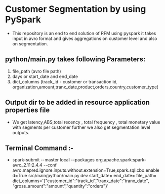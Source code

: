 # Customer Segmentation by using PySpark 

* This repository is an end to end solution of RFM using pyspark it takes input in avro format and gives aggregations on customer level and also on segmentation.

## python/main.py takes following Parameters:
  1. file_path (avro file path)
  2. days or start_date and end_date
  3. dict_columns (track_id -  customer or transaction id, organization,amount,tranx_date,product,orders,country,customer_type)
  
 
  
## Output dir to be added in resource application properties file
  
  * We get latency,ABS,total recency , total frequency , total monetary value with segments per customer further we also get segmentation level outputs.
 
## Terminal Command :- 
  * spark-submit --master local --packages org.apache.spark:spark-avro_2.11:2.4.4 --conf avro.mapred.ignore.inputs.without.extension=True,spark.sql.cbo.enabled=True src/main/python/main.py dev     start_date= end_date= file_path= dict_columns='{"customer_id":"track_id","tranx_date":"tranx_date", "gross_amount":"amount","quantity":"orders"}' 


